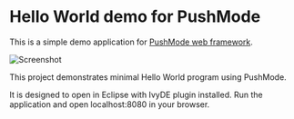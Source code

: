 # Hello World demo for PushMode

This is a simple demo application for [PushMode web framework](https://pushmode.angeloflogic.com/).

![Screenshot](https://cdn.angeloflogic.com/images/pushmode/screenshots/helloworld.png)

This project demonstrates minimal Hello World program using PushMode.

It is designed to open in Eclipse with IvyDE plugin installed.
Run the application and open localhost:8080 in your browser.
